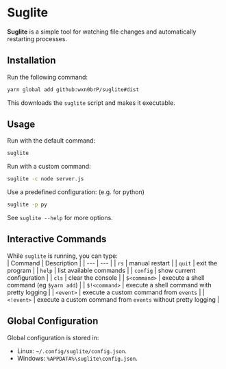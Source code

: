 # Suglite  

**Suglite** is a simple tool for watching file changes and automatically restarting processes.  

## Installation  

Run the following command:  

```sh
yarn global add github:wxn0brP/suglite#dist
```

This downloads the `suglite` script and makes it executable.  

## Usage  

Run with the default command:  
```sh
suglite
```

Run with a custom command:  
```sh
suglite -c node server.js
```

Use a predefined configuration: (e.g. for python)
```sh
suglite -p py
```

See `suglite --help` for more options.

## Interactive Commands  

While `suglite` is running, you can type:  
| Command | Description |
| --- | --- |
| `rs` | manual restart |
| `quit` | exit the program |
| `help` | list available commands |
| `config` | show current configuration |
| `cls` | clear the console |
| `$<command>` | execute a shell command (eg `$yarn add`) |
| `$!<command>` | execute a shell command with pretty logging |
| `<event>` | execute a custom command from `events` |
| `<!event>` | execute a custom command from `events` without pretty logging |

## Global Configuration  

Global configuration is stored in:
- Linux: `~/.config/suglite/config.json`.
- Windows: `%APPDATA%\suglite\config.json`.